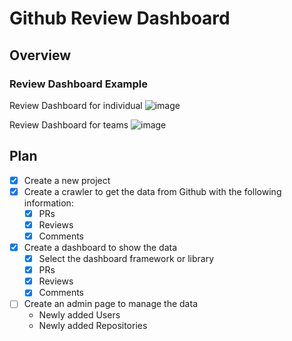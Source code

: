 # Github Review Dashboard

## Overview

### Review Dashboard Example

Review Dashboard for individual
![image](https://github.com/ray5273/Github-Review-Dashboard-and-Alarm-Bot/assets/8529112/9747d0da-d205-42ff-8d7c-5fe17d9adb61)


Review Dashboard for teams
![image](https://github.com/ray5273/Github-Review-Dashboard-and-Alarm-Bot/assets/8529112/b5abad27-e4f4-4178-847e-2647e237fea3)


## Plan

- [x] Create a new project
- [x] Create a crawler to get the data from Github with the following information:
  - [x] PRs
  - [x] Reviews
  - [x] Comments
- [x] Create a dashboard to show the data
  - [x] Select the dashboard framework or library
  - [x] PRs
  - [x] Reviews
  - [x] Comments
- [ ] Create an admin page to manage the data
  - Newly added Users
  - Newly added Repositories
    
